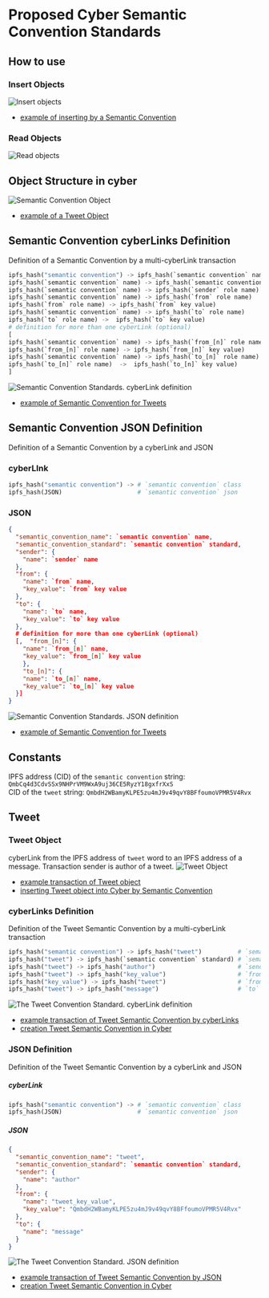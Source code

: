 # Proposed Cyber Semantic Convention Standards

## How to use

### Insert Objects
![Insert objects](img/insert_objects.png)  
- [example of inserting by a Semantic Convention](write_object_into_cyber_by_semantic_convention.ipynb)  

### Read Objects
![Read objects](img/read_objects.png)  

## Object Structure in cyber
![Semantic Convention Object](img/semantic_convention_object.png)  
- [example of a Tweet Object](#tweet-object)

## Semantic Convention cyberLinks Definition

Definition of a Semantic Convention by a multi-cyberLink transaction
```python
ipfs_hash("semantic convention") -> ipfs_hash(`semantic convention` name) # `semantic convention` name
ipfs_hash(`semantic convention` name) -> ipfs_hash(`semantic convention` standard) # `semantic convention` standard
ipfs_hash(`semantic convention` name) -> ipfs_hash(`sender` role name)    # `sender` role name
ipfs_hash(`semantic convention` name) -> ipfs_hash(`from` role name)      # `from` role name
ipfs_hash(`from` role name) -> ipfs_hash(`from` key value)                # `from` key value (optional)
ipfs_hash(`semantic convention` name) -> ipfs_hash(`to` role name)        # `to` role name
ipfs_hash(`to` role name) ->  ipfs_hash(`to` key value)                   # `to` key value (optional)
# definition for more than one cyberLink (optional)
[
ipfs_hash(`semantic convention` name) -> ipfs_hash(`from_[n]` role name)  # `from_[n]` role name
ipfs_hash(`from_[n]` role name) -> ipfs_hash(`from_[n]` key value)        # `from_[n]` key value (optional)
ipfs_hash(`semantic convention` name) -> ipfs_hash(`to_[n]` role name)    # `to_[n]` role name
ipfs_hash(`to_[n]` role name)  ->  ipfs_hash(`to_[n]` key value)          # `to_[n]` key value (optional)
]
```
![Semantic Convention Standards. cyberLink definition](img/semantic_convention_standards_cyberlinks_definition.png)  
- [example of Semantic Convention for Tweets](#tweet)

## Semantic Convention JSON Definition
Definition of a Semantic Convention by a cyberLink and JSON
### cyberLInk
```python
ipfs_hash("semantic convention") -> # `semantic convention` class
ipfs_hash(JSON)                     # `semantic convention` json
```
### JSON
```json
{
  "semantic_convention_name": `semantic convention` name,
  "semantic_convention_standard": `semantic convention` standard,
  "sender": {
    "name": `sender` name
  },
  "from": {
    "name": `from` name,
    "key_value": `from` key value
  },
  "to": {
    "name": `to` name,
    "key_value": `to` key value
  },
  # definition for more than one cyberLink (optional)
  [,  "from_[n]": {
    "name": `from_[n]` name,
    "key_value": `from_[n]` key value
    },
    "to_[n]": {
    "name": `to_[n]` name,
    "key_value": `to_[n]` key value
  }]
}
```
![Semantic Convention Standards. JSON definition](img/semantic_convention_standards_json_definition.png)  
- [example of Semantic Convention for Tweets](#tweet)

## Constants
IPFS address (CID) of the `semantic convention` string: `QmbCq4d3CdvSSx9NHPrVM9WxA9uj36CE5RyzY18gxfrXxS`  
CID of the `tweet` string: `QmbdH2WBamyKLPE5zu4mJ9v49qvY8BFfoumoVPMR5V4Rvx`

## Tweet
### Tweet Object
cyberLink from the IPFS address of `tweet` word to an IPFS address of a message.
Transaction sender is author of a tweet.
![Tweet Object](img/tweet_object.png)  
- [example transaction of Tweet object](https://rebyc.cyber.page/network/bostrom/tx/45DC76417B8BFC1149B6E1FD74313269A3EAFBEE53EF3097DCF02C8F88469CAA)
- [inserting Tweet object into Cyber by Semantic Convention](write_object_into_cyber_by_semantic_convention.ipynb)
### cyberLinks Definition
Definition of the Tweet Semantic Convention by a multi-cyberLink transaction
```python
ipfs_hash("semantic convention") -> ipfs_hash("tweet")          # `semantic convention` name
ipfs_hash("tweet") -> ipfs_hash(`semantic convention` standard) # `semantic convention` standard
ipfs_hash("tweet") -> ipfs_hash("author")                       # `sender` role name
ipfs_hash("tweet") -> ipfs_hash("key_value")                    # `from` role name
ipfs_hash("key_value") -> ipfs_hash("tweet")                    # `from` key value
ipfs_hash("tweet") -> ipfs_hash("message")                      # `to` role name
```
![The Tweet Convention Standard. cyberLink definition](img/tweet_cyberlinks_definition.png)  
- [example transaction of Tweet Semantic Convention by cyberLinks](https://rebyc.cyber.page/network/bostrom/tx/A97A7621EFC07C0038FA5B1A9BA328FC3CCF1A5775141256855E4285A061BB27)
- [creation Tweet Semantic Convention in Cyber](set_tweet_semantic_conventions.ipynb)
### JSON Definition
Definition of the Tweet Semantic Convention by a cyberLink and JSON
##### cyberLink
```python
ipfs_hash("semantic convention") -> # `semantic convention` class
ipfs_hash(JSON)                     # `semantic convention` json
```
##### JSON
```json
{
  "semantic_convention_name": "tweet",
  "semantic_convention_standard": `semantic convention` standard,
  "sender": {
    "name": "author"
  },
  "from": {
    "name": "tweet_key_value",
    "key_value": "QmbdH2WBamyKLPE5zu4mJ9v49qvY8BFfoumoVPMR5V4Rvx"
  },
  "to": {
    "name": "message"
  }
}
```
![The Tweet Convention Standard. JSON definition](img/tweet_json_definition.png)  
- [example transaction of Tweet Semantic Convention by JSON](https://rebyc.cyber.page/network/bostrom/tx/3EE04317DE0AFEDAA826CC24A6062BC89339B9CF7F780E33ADC04E8A823F8EEE)
- [creation Tweet Semantic Convention in Cyber](set_tweet_semantic_conventions.ipynb)